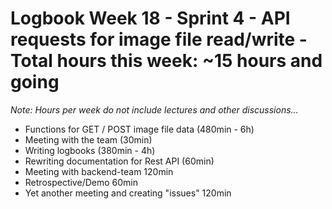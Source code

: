 # Logbook Week 18 - Sprint 4 - API requests for image file read/write - Total hours this week: ~15 hours and going
*Note: Hours per week do not include lectures and other discussions...* 
  - Functions for GET / POST image file data (480min - 6h)
  - Meeting with the team (30min)
  - Writing logbooks (380min - 4h)
  - Rewriting documentation for Rest API (60min)
  - Meeting with backend-team 120min
  - Retrospective/Demo 60min 
  - Yet another meeting and creating "issues" 120min
